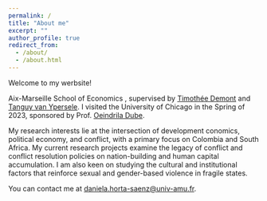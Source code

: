 ```yaml
---
permalink: /
title: "About me"
excerpt: ""
author_profile: true
redirect_from: 
  - /about/
  - /about.html
---
```


Welcome to my werbsite!


<p style="text-align: justify>
I am a PhD candidate at <a href="https://www.amse-aixmarseille.fr/en">Aix-Marseille School of Economics</a> , supervised by <a href="https://sites.google.com/site/timotheedemont/home">Timothée Demont</a> and <a href="https://www.amse-aixmarseille.fr/fr/membres/van-ypersele">Tanguy van Ypersele</a>. I visited the University of Chicago in the Spring of 2023, sponsored by Prof. <a href="http://odube.net">Oeindrila Dube</a>.
</p>
 
<p style="text-align: justify>
In September, I will join Sciences Po Paris as a  Teaching Fellow (Attaché Temporaire d'Enseignement et de Recherche).
</p>

<p style="text-align: justify>
My research interests lie at the intersection of development conomics, political economy, and conflict, with a primary focus on Colombia and South Africa. My current research projects examine the legacy of conflict and conflict resolution policies on nation-building and human capital accumulation. I am also keen on studying the cultural and institutional factors that reinforce sexual and gender-based violence in fragile states.
</p>
  
You can contact me at <a href = "mailto: daniela.horta-saenz@univ-amu.fr">daniela.horta-saenz@univ-amu.fr.</a> 

 





